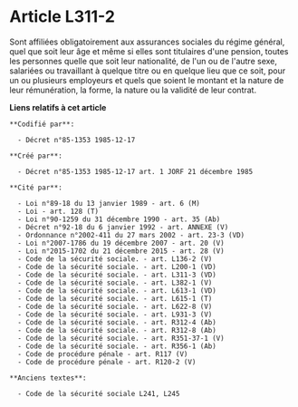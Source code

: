# Article L311-2

Sont affiliées obligatoirement aux assurances sociales du régime général, quel que soit leur âge et même si elles sont
titulaires d'une pension, toutes les personnes quelle que soit leur nationalité, de l'un ou de l'autre sexe, salariées ou
travaillant à quelque titre ou en quelque lieu que ce soit, pour un ou plusieurs employeurs et quels que soient le montant et
la nature de leur rémunération, la forme, la nature ou la validité de leur contrat.

**Liens relatifs à cet article**

	**Codifié par**:

	  - Décret n°85-1353 1985-12-17

	**Créé par**:

	  - Décret n°85-1353 1985-12-17 art. 1 JORF 21 décembre 1985

	**Cité par**:

	  - Loi n°89-18 du 13 janvier 1989 - art. 6 (M)
	  - Loi - art. 128 (T)
	  - Loi n°90-1259 du 31 décembre 1990 - art. 35 (Ab)
	  - Décret n°92-18 du 6 janvier 1992 - art. ANNEXE (V)
	  - Ordonnance n°2002-411 du 27 mars 2002 - art. 23-3 (VD)
	  - Loi n°2007-1786 du 19 décembre 2007 - art. 20 (V)
	  - Loi n°2015-1702 du 21 décembre 2015 - art. 28 (V)
	  - Code de la sécurité sociale. - art. L136-2 (V)
	  - Code de la sécurité sociale. - art. L200-1 (VD)
	  - Code de la sécurité sociale. - art. L311-3 (VD)
	  - Code de la sécurité sociale. - art. L382-1 (V)
	  - Code de la sécurité sociale. - art. L613-1 (VD)
	  - Code de la sécurité sociale. - art. L615-1 (T)
	  - Code de la sécurité sociale. - art. L622-8 (V)
	  - Code de la sécurité sociale. - art. L931-3 (V)
	  - Code de la sécurité sociale. - art. R312-4 (Ab)
	  - Code de la sécurité sociale. - art. R312-8 (Ab)
	  - Code de la sécurité sociale. - art. R351-37-1 (V)
	  - Code de la sécurité sociale. - art. R356-1 (Ab)
	  - Code de procédure pénale - art. R117 (V)
	  - Code de procédure pénale - art. R120-2 (V)

	**Anciens textes**:

	  - Code de la sécurité sociale L241, L245
